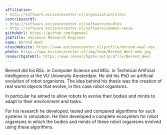 ```yaml
---
affiliation:
- http://software.esciencecenter.nl/organization/nlesc
contributorOf:
- http://software.esciencecenter.nl/software/noodles
- http://software.esciencecenter.nl/software/common-sense
githubUrl: https://github.com/bpmweel
jobTitle: eScience Research Engineer
name: Berend Weel
nlescWebsite: https://www.esciencecenter.nl/profile/berend-weel-msc
photo: https://www.esciencecenter.nl/img/team/Berend_Weel-web.jpg
researchgateUrl: https://www.researchgate.net/profile/Berend_Weel
---
```

Berend did his BSc. in Computer Science and MSc. in Technical Artificial Intelligence at the VU University Amsterdam. He did his PhD on artificial evolution of robot organisms. The idea behind his thesis was the creation of real world objects that evolve, in this case robot organisms.

In particular he aimed to allow robots to evolve their bodies and minds to adapt to their environment and tasks.

For his research he developed, tested and compared algorithms for such systems in simulation. He then developed a complete ecosystem for robot organisms in which the bodies and minds of these robot organisms evolved using these algorithms.
